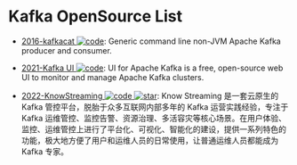 # Kafka OpenSource List

- [2016-kafkacat ![code](https://ng-tech.icu/assets/code.svg)](https://github.com/edenhill/kafkacat): Generic command line non-JVM Apache Kafka producer and consumer.

- [2021-Kafka UI ![code](https://ng-tech.icu/assets/code.svg)](https://github.com/provectus/kafka-ui): UI for Apache Kafka is a free, open-source web UI to monitor and manage Apache Kafka clusters.

- [2022-KnowStreaming ![code](https://ng-tech.icu/assets/code.svg) ![star](https://img.shields.io/github/stars/didi/KnowStreaming)](https://github.com/didi/KnowStreaming): Know Streaming 是一套云原生的 Kafka 管控平台，脱胎于众多互联网内部多年的 Kafka 运营实践经验，专注于 Kafka 运维管控、监控告警、资源治理、多活容灾等核心场景。在用户体验、监控、运维管控上进行了平台化、可视化、智能化的建设，提供一系列特色的功能，极大地方便了用户和运维人员的日常使用，让普通运维人员都能成为 Kafka 专家。
